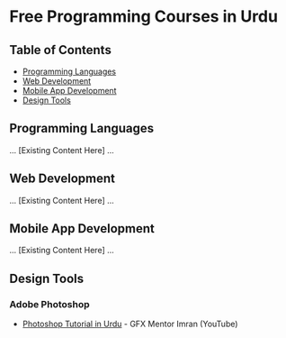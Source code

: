 # Free Programming Courses in Urdu

## Table of Contents
- [Programming Languages](#programming-languages)
- [Web Development](#web-development)
- [Mobile App Development](#mobile-app-development)
- [Design Tools](#design-tools)

## Programming Languages

... [Existing Content Here] ...

## Web Development

... [Existing Content Here] ...

## Mobile App Development

... [Existing Content Here] ...

## Design Tools

### Adobe Photoshop

- [Photoshop Tutorial in Urdu](https://www.youtube.com/playlist?list=PLW-zSkCnZ-gA5Jn6gZtUa6-aG0OoRZyb6) - GFX Mentor Imran (YouTube)


